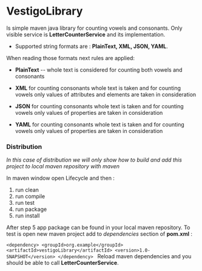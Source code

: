 # VestigoLibrary

Is simple maven java library for counting vowels and consonants. Only visible service is
**LetterCounterService** and its implementation.

* Supported string formats are : **PlainText, XML, JSON, YAML**.

When reading those formats next rules are applied:
* **PlainText** -- whole text is considered for counting both vowels and consonants
* **XML**
  for counting consonants whole text is taken and
  for counting vowels only values of attributes and elements are taken in consideration

* **JSON**
  for counting consonants whole text is taken and
  for counting vowels only values of properties are taken in consideration

* **YAML**
  for counting consonants whole text is taken and
  for counting vowels only values of properties are taken in consideration

### Distribution
*In this case of distribution we will only show how to build and add this project to local maven repository with maven*

In maven window open Lifecycle and then :
1. run clean
2. run compile
3. run test
4. run package
5. run install

After step 5 app package can be found in your local maven repository. To test is open new maven project
add to *dependencies* section of **pom.xml** :

`<dependency>
    <groupId>org.example</groupId>
    <artifactId>vestigoLibrary</artifactId>
    <version>1.0-SNAPSHOT</version>
</dependency>
`
Reload maven dependencies and you should be able to call **LetterCounterService**.

